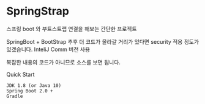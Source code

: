 # SpringStrap
스프링 boot 와 부트스트랩 연결을 해보는 간단한 프로젝트

SpringBoot + BootStrap
추후 더 코드가 올라갈 거리가 있다면 security 적용 정도가 있겠습니다.
InteliJ Comm 버전 사용

복잡한 내용의 코드가 아니므로 소스를 보면 됩니다.


Quick Start

    JDK 1.8 (or Java 10)
    Spring Boot 2.0 +
    Gradle
